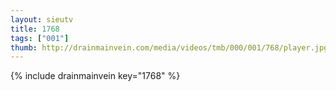 ```yaml
--- 
layout: sieutv
title: 1768
tags: ["001"]
thumb: http://drainmainvein.com/media/videos/tmb/000/001/768/player.jpg
---
```

{% include drainmainvein key="1768" %} 
